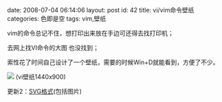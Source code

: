 date: 2008-07-04 06:14:06
layout: post
id: 42
title: vi/vim命令壁纸
categories: 色即是空
tags: vim,壁纸

vim的命令总记不住，想打印出来放在手边可还得去找打印机；

去网上找VI命令的大图 也没找到；

索性花了时间自己设计了一个壁纸，需要的时候Win+D就能看到，方便了不少。

[![](http://kurrunk.com/uploads/2008/07/vi-300x187.png)](http://kurrunk.com/uploads/2008/07/vi.png)
(vi壁纸1440x900)

更新2：[SVG格式](http://kurrunk.com/uploads/vimbizhi.zip)(包括图片)

